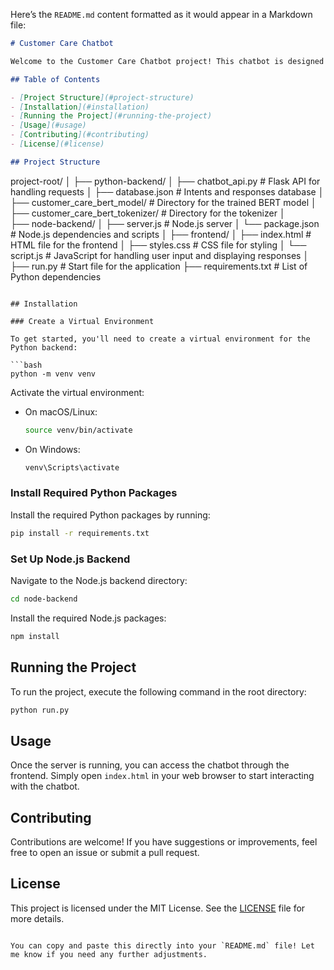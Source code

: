 Here’s the `README.md` content formatted as it would appear in a Markdown file:

```markdown
# Customer Care Chatbot

Welcome to the Customer Care Chatbot project! This chatbot is designed to assist users by answering queries related to UpToSkills. It leverages a combination of Python, Flask, Node.js, and a DistilBERT model for natural language processing.

## Table of Contents

- [Project Structure](#project-structure)
- [Installation](#installation)
- [Running the Project](#running-the-project)
- [Usage](#usage)
- [Contributing](#contributing)
- [License](#license)

## Project Structure

```
project-root/
│
├── python-backend/
│   ├── chatbot_api.py            # Flask API for handling requests
│   ├── database.json             # Intents and responses database
│   ├── customer_care_bert_model/ # Directory for the trained BERT model
│   ├── customer_care_bert_tokenizer/ # Directory for the tokenizer
│            
├── node-backend/
│   ├── server.js                  # Node.js server
│   └── package.json               # Node.js dependencies and scripts
│
├── frontend/
│   ├── index.html                 # HTML file for the frontend
│   ├── styles.css                 # CSS file for styling
│   └── script.js                  # JavaScript for handling user input and displaying responses
│
├── run.py                         # Start file for the application
├── requirements.txt               # List of Python dependencies
```

## Installation

### Create a Virtual Environment

To get started, you'll need to create a virtual environment for the Python backend:

```bash
python -m venv venv
```

Activate the virtual environment:

- On macOS/Linux:
    ```bash
    source venv/bin/activate
    ```
- On Windows:
    ```bash
    venv\Scripts\activate
    ```

### Install Required Python Packages

Install the required Python packages by running:

```bash
pip install -r requirements.txt
```

### Set Up Node.js Backend

Navigate to the Node.js backend directory:

```bash
cd node-backend
```

Install the required Node.js packages:

```bash
npm install
```

## Running the Project

To run the project, execute the following command in the root directory:

```bash
python run.py
```

## Usage

Once the server is running, you can access the chatbot through the frontend. Simply open `index.html` in your web browser to start interacting with the chatbot.

## Contributing

Contributions are welcome! If you have suggestions or improvements, feel free to open an issue or submit a pull request.

## License

This project is licensed under the MIT License. See the [LICENSE](LICENSE) file for more details.
```

You can copy and paste this directly into your `README.md` file! Let me know if you need any further adjustments.